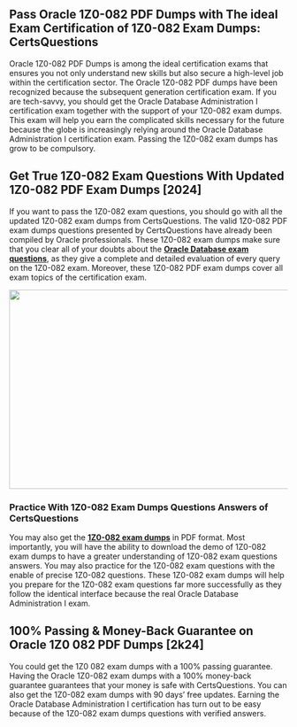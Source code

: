 <h2>Pass Oracle 1Z0-082 PDF Dumps with The ideal Exam Certification of 1Z0-082 Exam Dumps: CertsQuestions</h2>
<p>Oracle 1Z0-082 PDF Dumps is among the ideal certification exams that ensures you not only understand new skills but also secure a high-level job within the certification sector. The Oracle 1Z0-082 PDF dumps have been recognized because the subsequent generation certification exam. If you are tech-savvy, you should get the Oracle Database Administration I certification exam together with the support of your 1Z0-082 exam dumps. This exam will help you earn the complicated skills necessary for the future because the globe is increasingly relying around the Oracle Database Administration I certification exam. Passing the 1Z0-082 exam dumps has grow to be compulsory.</p>
<h2>Get True 1Z0-082 Exam Questions With Updated 1Z0-082 PDF Exam Dumps [2024]</h2>
<p>If you want to pass the 1Z0-082 exam questions, you should go with all the updated 1Z0-082 exam dumps from CertsQuestions. The valid 1Z0-082 PDF exam dumps questions presented by CertsQuestions have already been compiled by Oracle professionals. These 1Z0-082 exam dumps make sure that you clear all of your doubts about the <strong><a href="https://www.certsquestions.com/oracle-database-certification.html">Oracle Database exam questions</a></strong>, as they give a complete and detailed evaluation of every query on the 1Z0-082 exam. Moreover, these 1Z0-082 PDF exam dumps cover all exam topics of the certification exam.</p>
<p><img style="display: block; margin-left: auto; margin-right: auto;" src="https://i.imgur.com/53zZ4Bb.png" alt="" width="720" height="360" /></p>
<h3>Practice With 1Z0-082 Exam Dumps Questions Answers of CertsQuestions</h3>
<p>You may also get the <a href="https://www.certsquestions.com/1Z0-082-pdf-dumps.html"><strong>1Z0-082 exam dumps</strong></a> in PDF format. Most importantly, you will have the ability to download the demo of 1Z0-082 exam dumps to have a greater understanding of 1Z0-082 exam questions answers. You may also practice for the 1Z0-082 exam questions with the enable of precise 1Z0-082 questions. These 1Z0-082 exam dumps will help you prepare for the 1Z0-082 exam questions far more successfully as they follow the identical interface because the real Oracle Database Administration I exam.</p>
<h2>100% Passing &amp; Money-Back Guarantee on Oracle 1Z0 082 PDF Dumps [2k24]</h2>
<p>You could get the 1Z0 082 exam dumps with a 100% passing guarantee. Having the Oracle 1Z0-082 exam dumps with a 100% money-back guarantee guarantees that your money is safe with CertsQuestions. You can also get the 1Z0-082 exam dumps with 90 days&rsquo; free updates. Earning the Oracle Database Administration I certification has turn out to be easy because of the 1Z0-082 exam dumps questions with verified answers.</p>
